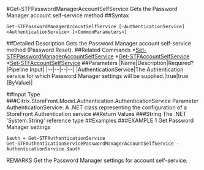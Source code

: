 #Get-STFPasswordManagerAccountSelfService
Gets the Password Manager account self-service method
##Syntax
```Get-STFPasswordManagerAccountSelfService [-AuthenticationService] <AuthenticationService> [<CommonParameters>]
```
##Detailed Description
Gets the Password Manager account self-service method (Password Reset).
##Related Commands
*[Set-STFPasswordManagerAccountSelfService](Set-STFPasswordManagerAccountSelfService)
*[Get-STFAccountSelfService](Get-STFAccountSelfService)
*[Set-STFAccountSelfService](Set-STFAccountSelfService)
##Parameters
|Name|Description|Required?|Pipeline Input||--|--|--|--||AuthenticationService|The Authentication service for which Password Manager settings will be supplied.|true|true (ByValue)|##Input Type
###Citrix.StoreFront.Model.Authentication.AuthenticationService
Parameter AuthenticationService: A .NET class representing the configuration of a StoreFront Authentication service
##Return Values
###String
The .NET 'System.String' reference type
##Examples
###EXAMPLE 1 Get Password Manager settings
```$auth = Get-STFAuthenticationService
Get-STFAuthenticationServicePasswordManagerAccountSelfService -AuthenticationService $auth
```
REMARKS
Get the Password Manager settings for account self-service.

